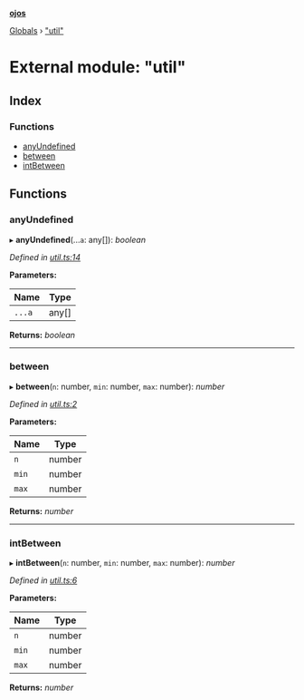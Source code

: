 **[ojos](../README.md)**

[Globals](../README.md) › ["util"](_util_.md)

# External module: "util"

## Index

### Functions

* [anyUndefined](_util_.md#anyundefined)
* [between](_util_.md#between)
* [intBetween](_util_.md#intbetween)

## Functions

###  anyUndefined

▸ **anyUndefined**(...`a`: any[]): *boolean*

*Defined in [util.ts:14](https://github.com/cancerberoSgx/mirada/blob/f2ba50d/ojos/src/util.ts#L14)*

**Parameters:**

Name | Type |
------ | ------ |
`...a` | any[] |

**Returns:** *boolean*

___

###  between

▸ **between**(`n`: number, `min`: number, `max`: number): *number*

*Defined in [util.ts:2](https://github.com/cancerberoSgx/mirada/blob/f2ba50d/ojos/src/util.ts#L2)*

**Parameters:**

Name | Type |
------ | ------ |
`n` | number |
`min` | number |
`max` | number |

**Returns:** *number*

___

###  intBetween

▸ **intBetween**(`n`: number, `min`: number, `max`: number): *number*

*Defined in [util.ts:6](https://github.com/cancerberoSgx/mirada/blob/f2ba50d/ojos/src/util.ts#L6)*

**Parameters:**

Name | Type |
------ | ------ |
`n` | number |
`min` | number |
`max` | number |

**Returns:** *number*